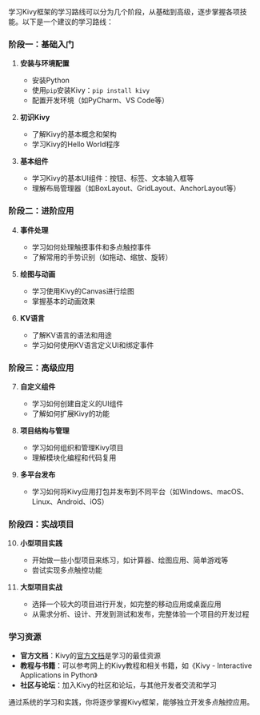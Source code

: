 学习Kivy框架的学习路线可以分为几个阶段，从基础到高级，逐步掌握各项技能。以下是一个建议的学习路线：

### 阶段一：基础入门
1. **安装与环境配置**
   - 安装Python
   - 使用`pip`安装Kivy：`pip install kivy`
   - 配置开发环境（如PyCharm、VS Code等）

2. **初识Kivy**
   - 了解Kivy的基本概念和架构
   - 学习Kivy的Hello World程序

3. **基本组件**
   - 学习Kivy的基本UI组件：按钮、标签、文本输入框等
   - 理解布局管理器（如BoxLayout、GridLayout、AnchorLayout等）

### 阶段二：进阶应用
4. **事件处理**
   - 学习如何处理触摸事件和多点触控事件
   - 了解常用的手势识别（如拖动、缩放、旋转）

5. **绘图与动画**
   - 学习使用Kivy的Canvas进行绘图
   - 掌握基本的动画效果

6. **KV语言**
   - 了解KV语言的语法和用途
   - 学习如何使用KV语言定义UI和绑定事件

### 阶段三：高级应用
7. **自定义组件**
   - 学习如何创建自定义的UI组件
   - 了解如何扩展Kivy的功能

8. **项目结构与管理**
   - 学习如何组织和管理Kivy项目
   - 理解模块化编程和代码复用

9. **多平台发布**
   - 学习如何将Kivy应用打包并发布到不同平台（如Windows、macOS、Linux、Android、iOS）

### 阶段四：实战项目
10. **小型项目实践**
    - 开始做一些小型项目来练习，如计算器、绘图应用、简单游戏等
    - 尝试实现多点触控功能

11. **大型项目实战**
    - 选择一个较大的项目进行开发，如完整的移动应用或桌面应用
    - 从需求分析、设计、开发到测试和发布，完整体验一个项目的开发过程

### 学习资源
- **官方文档**：Kivy的[官方文档](https://kivy.org/doc/stable/)是学习的最佳资源
- **教程与书籍**：可以参考网上的Kivy教程和相关书籍，如《Kivy - Interactive Applications in Python》
- **社区与论坛**：加入Kivy的社区和论坛，与其他开发者交流和学习

通过系统的学习和实践，你将逐步掌握Kivy框架，能够独立开发多点触控应用。